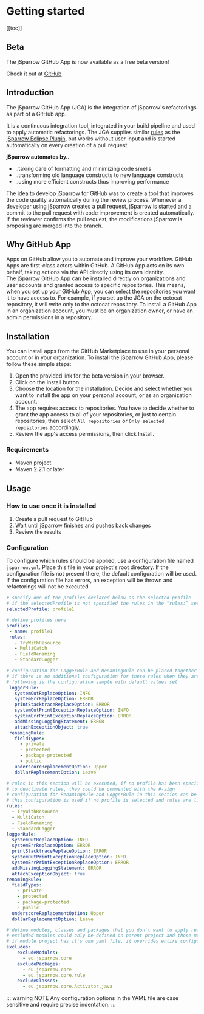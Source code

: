 # Getting started

[[toc]]

## Beta

The jSparrow GitHub App is now available as a free beta version!

Check it out at [GitHub](https://github.com/apps/jsparrow-app)

## Introduction

The jSparrow GitHub App (JGA) is the integration of jSparrow's refactorings as part of a GitHub app.

It is a continuous integration tool, integrated in your build pipeline and used to apply automatic refactorings. The JGA supplies similar [rules](/eclipse/rules_details.html) as the [jSparrow Eclipse Plugin](/eclipse/getting-started.html), but works without user input and is started automatically on every creation of a pull request.

__jSparrow automates by..__
* ..taking care of formatting and minimizing code smells
* ..transforming old language constructs to new language constructs
* ..using more efficient constructs thus improving performance

The idea to develop jSparrow for GitHub was to create a tool that improves the code quality automatically during the review process. Whenever a developer using jSparrow creates a pull request, jSparrow is started and a commit to the pull request with code improvement is created automatically. If the reviewer confirms the pull request, the modifications jSparrow is proposing are merged into the branch.  

## Why GitHub App

Apps on GitHub allow you to automate and improve your workflow. GitHub Apps are first-class actors within GitHub. A GitHub App acts on its own behalf, taking actions via the API directly using its own identity.  
The jSparrow GitHub App can be installed directly on organizations and user accounts and granted access to specific repositories. This means, when you set up your GitHub App, you can select the repositories you want it to have access to. For example, if you set up the JGA on the octocat repository, it will write only to the octocat repository. To install a GitHub App in an organization account, you must be an organization owner, or have an admin permissions in a repository.

## Installation

You can install apps from the GitHub Marketplace to use in your personal account or in your organization. To install the jSparrow GitHub App, please follow these simple steps:  

1. Open the provided link for the beta version in your browser.
2. Click on the Install button.
3. Choose the location for the installation. Decide and select whether you want to install the app on your personal account, or as an organization account.
4. The app requires access to repositories. You have to decide whether to grant the app access to all of your repositories, or just to certain repositories, then select `All repositories` or `Only selected repositories` accordingly.
5. Review the app's access permissions, then click Install.

### Requirements

* Maven project
* Maven 2.2.1 or later

## Usage

### How to use once it is installed

1. Create a pull request to GitHub  
2. Wait until jSparrow finishes and pushes back changes
3. Review the results

### Configuration

To configure which rules should be applied, use a configuration file named `jsparrow.yml`. Place this file in your project's root directory. If the configuration file is not present there, the default configuration will be used. If the configuration file has errors, an exception will be thrown and refactorings will not be executed.

```yaml
# specify one of the profiles declared below as the selected profile.  
# if the selectedProfile is not specified the rules in the “rules:” section will be applied  
selectedProfile: profile1  

# define profiles here  
profiles:  
 - name: profile1  
 rules:  
   - TryWithResource
   - MultiCatch
   - FieldRenaming
   - StandardLogger

# configuration for LoggerRule and RenamingRule can be placed together with profile in which rules are included.   
# if there is no additional configuration for those rules when they are included in the list of rules for the profile, default values are used.   
# following is the configuration sample with default values set  
 loggerRule:  
   systemOutReplaceOption: INFO  
   systemErrReplaceOption: ERROR  
   printStacktraceReplaceOption: ERROR  
   systemOutPrintExceptionReplaceOption: INFO  
   systemErrPrintExceptionReplaceOption: ERROR  
   addMissingLoggingStatement: ERROR  
   attachExceptionObject: true  
 renamingRule:  
   fieldTypes:  
     - private
     - protected
     - package-protected
     - public
   underscoreReplacementOption: Upper  
   dollarReplacementOption: Leave  

# rules in this section will be executed, if no profile has been specified as selectedProfile or via maven.  
# to deactivate rules, they could be commented with the #-sign  
# configuration for RenamingRule and LoggerRule in this section can be made same way as in the configuration in profiles, under the rules section.   
# this configuration is used if no profile is selected and rules are listed in rules section  
rules:
  - TryWithResource
  - MultiCatch
  - FieldRenaming
  - StandardLogger  
loggerRule:  
  systemOutReplaceOption: INFO  
  systemErrReplaceOption: ERROR  
  printStacktraceReplaceOption: ERROR  
  systemOutPrintExceptionReplaceOption: INFO  
  systemErrPrintExceptionReplaceOption: ERROR  
  addMissingLoggingStatement: ERROR  
  attachExceptionObject: true  
renamingRule:  
  fieldTypes:  
    - private
    - protected
    - package-protected
    - public
  underscoreReplacementOption: Upper  
  dollarReplacementOption: Leave  

# define modules, classes and packages that you don't want to apply refactoring to  
# excluded modules could only be defined on parent project and those modules are then entirely ignored  
# if module project has it's own yaml file, it overrides entire configuration from parent project yaml configuration if module wasn't excluded in parent yaml  
excludes:    
    excludeModules:  
      - eu.jsparrow.core  
    excludePackages:  
      - eu.jsparrow.core  
      - eu.jsparrow.core.rule  
    excludeClasses:  
      - eu.jsparrow.core.Activator.java  
```

::: warning NOTE
Any configuration options in the YAML file are case sensitive and require precise indentation.
:::
